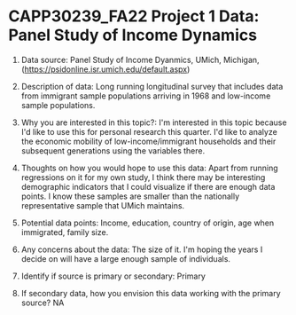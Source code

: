 # CAPP30239_FA22 Project 1 Data: Panel Study of Income Dynamics

1. Data source: Panel Study of Income Dyanmics, UMich, Michigan, (https://psidonline.isr.umich.edu/default.aspx)

2. Description of data: Long running longitudinal survey that includes data from immigrant sample populations arriving in 1968 and low-income sample populations.

3. Why you are interested in this topic?: I'm interested in this topic because I'd like to use this for personal research this quarter. I'd like to analyze the economic mobility of low-income/immigrant households and their subsequent generations using the variables there.

4. Thoughts on how you would hope to use this data: Apart from running regressions on it for my own study, I think there may be interesting demographic indicators that I could visualize if there are enough data points. I know these samples are smaller than the nationally representative sample that UMich maintains. 

5. Potential data points: Income, education, country of origin, age when immigrated, family size.

6. Any concerns about the data: The size of it. I'm hoping the years I decide on will have a large enough sample of individuals.

7. Identify if source is primary or secondary: Primary

8. If secondary data, how you envision this data working with the primary source? NA
